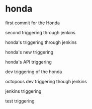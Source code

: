 # honda

first commit for the Honda

second triggering through jenkins

honda's triggering through jenkins

honda's new triggering

honda's API triggering

dev triggering of the honda

octopous dev triggering though jenkins

jenkins triggering

test triggering